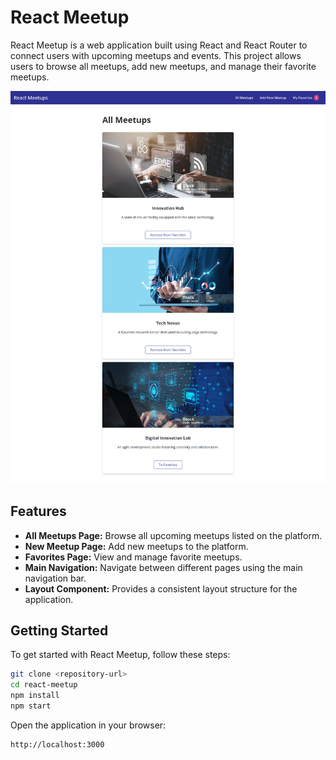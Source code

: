 # React Meetup

React Meetup is a web application built using React and React Router to connect users with upcoming meetups and events. This project allows users to browse all meetups, add new meetups, and manage their favorite meetups.

[![React Meetup Preview](https://github.com/moataz-armash/meetup/blob/main/public/react-meetup.png)](https://meetups-app-by-react.vercel.app/)

## Features

- **All Meetups Page:** Browse all upcoming meetups listed on the platform.
- **New Meetup Page:** Add new meetups to the platform.
- **Favorites Page:** View and manage favorite meetups.
- **Main Navigation:** Navigate between different pages using the main navigation bar.
- **Layout Component:** Provides a consistent layout structure for the application.

## Getting Started

To get started with React Meetup, follow these steps:

```bash
git clone <repository-url>
cd react-meetup
npm install
npm start
```
Open the application in your browser:
```bash
http://localhost:3000
```
